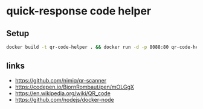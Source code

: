 # quick-response code helper

## Setup

```sh
docker build -t qr-code-helper . && docker run -d -p 8088:80 qr-code-helper

```

## links

- <https://github.com/nimiq/qr-scanner>
- <https://codepen.io/BjornRombaut/pen/mOLGgX>
- <https://en.wikipedia.org/wiki/QR_code>
- <https://github.com/nodejs/docker-node>